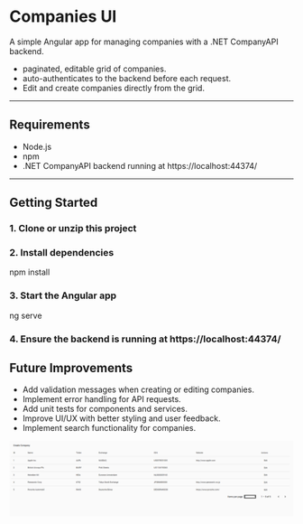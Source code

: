 # Companies UI

A simple Angular  app for managing companies with a .NET CompanyAPI backend.

- paginated, editable grid of companies.
- auto-authenticates to the backend  before each request.
- Edit and create companies directly from the grid.

---

## Requirements

- Node.js 
- npm 
- .NET CompanyAPI backend running at https://localhost:44374/

---

## Getting Started

### 1. Clone or unzip this project

### 2. Install dependencies

npm install
### 3. Start the Angular app
ng serve 
### 4. Ensure the backend is running at https://localhost:44374/



## Future Improvements
- Add validation messages when creating or editing companies.
- Implement error handling for API requests.
- Add unit tests for components and services.
- Improve UI/UX with better styling and user feedback.
- Implement search functionality for companies.


![CompanyAPI Image](companies.png)
